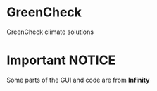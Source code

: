 # GreenCheck
GreenCheck climate solutions

# Important NOTICE
Some parts of the GUI and code are from **Infinity**
